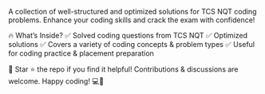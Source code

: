 A collection of well-structured and optimized solutions for TCS NQT coding problems. Enhance your coding skills and crack the exam with confidence!

🔥 What’s Inside?
✅ Solved coding questions from TCS NQT
✅ Optimized solutions 
✅ Covers a variety of coding concepts & problem types
✅ Useful for coding practice & placement preparation

📌 Star ⭐ the repo if you find it helpful! Contributions & discussions are welcome. Happy coding! 💻🚀

